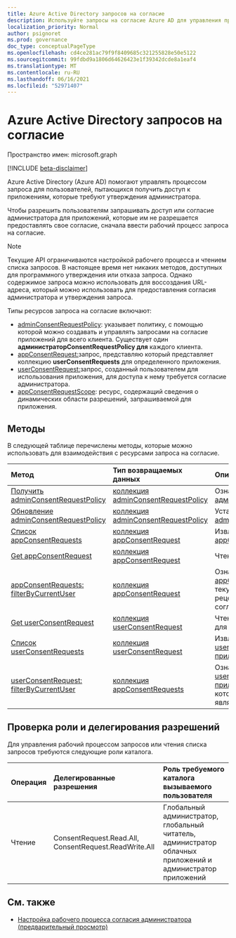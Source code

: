 ```yaml
---
title: Azure Active Directory запросов на согласие
description: Используйте запросы на согласие Azure AD для управления процессом запроса для пользователей, пытающихся получить доступ к приложениям, для которых требуется согласие администратора.
localization_priority: Normal
author: psignoret
ms.prod: governance
doc_type: conceptualPageType
ms.openlocfilehash: cd4ce281ac79f9f8409685c321255828e50e5122
ms.sourcegitcommit: 99fdbd9a1806d64626423e1f39342dcde8a1eaf4
ms.translationtype: MT
ms.contentlocale: ru-RU
ms.lasthandoff: 06/16/2021
ms.locfileid: "52971407"
---
```

# <a name="azure-active-directory-consent-requests"></a>Azure Active Directory запросов на согласие

Пространство имен: microsoft.graph

[!INCLUDE [beta-disclaimer](../../includes/beta-disclaimer.md)]

Azure Active Directory (Azure AD) помогают управлять процессом запроса для пользователей, пытающихся получить доступ к приложениям, которые требуют утверждения администратора.

Чтобы разрешить пользователям запрашивать доступ или согласие администратора для приложений, которые им не разрешается предоставлять свое согласие, сначала ввести рабочий процесс запроса на согласие. 

>[!NOTE]
>Текущие API ограничиваются настройкой рабочего процесса и чтением списка запросов. В настоящее время нет никаких методов, доступных для программного утверждения или отказа запроса. Однако содержимое запроса можно использовать для воссоздания URL-адреса, который можно использовать для предоставления согласия администратора и утверждения запроса.

Типы ресурсов запроса на согласие включают:

* [adminConsentRequestPolicy](../resources/adminconsentrequestpolicy.md): указывает политику, с помощью которой можно создавать и управлять запросами на согласие приложений для всего клиента. Существует один **администраторConsentRequestPolicy для** каждого клиента.
* [appConsentRequest:](../resources/appconsentrequest.md)запрос, представляю который представляет коллекцию **userConsentRequests** для определенного приложения.
* [userConsentRequest:](../resources/userconsentrequest.md)запрос, созданный пользователем для использования приложения, для доступа к нему требуется согласие администратора.
* [appConsentRequestScope](../resources/appconsentrequestscope.md): ресурс, содержащий сведения о динамических области разрешений, запрашиваемой для приложения.  

## <a name="methods"></a>Методы

В следующей таблице перечислены методы, которые можно использовать для взаимодействия с ресурсами запроса на согласие.

| Метод           | Тип возвращаемых данных    |Описание|
|:---------------|:--------|:----------|
|[Получить adminConsentRequestPolicy](../api/adminconsentrequestpolicy-get.md) | [коллекция adminConsentRequestPolicy](adminconsentrequestpolicy.md) | Ознакомьтесь с свойствами [администратораConsentRequestPolicy](adminconsentrequestpolicy.md). |
|[Обновление adminConsentRequestPolicy](../api/adminconsentrequestpolicy-update.md) | [коллекция adminConsentRequestPolicy](adminconsentrequestpolicy.md) | Установите конфигурации для [adminConsentRequestPolicy.](adminconsentrequestpolicy.md) |
|[Список appConsentRequests ](../api/appconsentrequest-list.md) | [коллекция appConsentRequest](appconsentrequest.md) | Извлечение коллекции [объектов appConsentRequest](appconsentrequest.md) и их свойств. |
|[Get appConsentRequest ](../api/appconsentrequest-get.md) | [коллекция appConsentRequest](appconsentrequest.md) | Чтение [объекта appConsentRequest.](appconsentrequest.md) |
|[appConsentRequests: filterByCurrentUser](../api/appconsentrequest-filterByCurrentUser.md) | [коллекция appConsentRequest](../resources/appconsentrequest.md) | Ознакомьтесь с свойствами объектов [appConsentRequest,](../resources/appconsentrequest.md) для которых текущий пользователь является рецензентом, и состояние запроса на согласие пользователя `InProgress` . |
|[Get userConsentRequest ](../api/userconsentrequest-get.md) | [коллекция userConsentRequest](userconsentrequest.md) | Чтение [объекта userConsentRequest](userconsentrequest.md) для [appConsentRequest](appconsentrequest.md). |
|[Список userConsentRequests ](../api/userconsentrequest-list.md) | [коллекция userConsentRequest](userconsentrequest.md) | Извлечение коллекции [объектов userConsentRequest](userconsentrequest.md) для [приложенияConsentRequest.](appconsentrequest.md) |
|[userConsentRequest: filterByCurrentUser](../api/userconsentrequest-filterByCurrentUser.md) | [коллекция appConsentRequests](../resources/userconsentrequest.md) | Ознакомьтесь с свойствами [объектов userConsentRequest](../resources/userconsentrequest.md) для [приложенияConsentRequest,](appconsentrequest.md) для которого текущий пользователь является рецензентом. |

## <a name="role-and-delegated-permission-authorization-checks"></a>Проверка роли и делегирования разрешений

Для управления рабочий процессом запросов или чтения списка запросов требуются следующие роли каталога.

| Операция | Делегированные разрешения | Роль требуемого каталога вызываемого пользователя |
|:------------------|:------------|:--------------------------------------------|
| Чтение | ConsentRequest.Read.All, ConsentRequest.ReadWrite.All | Глобальный администратор, глобальный читатель, администратор облачных приложений и администратор приложений |

## <a name="see-also"></a>См. также

- [Настройка рабочего процесса согласия администратора (предварительный просмотр)](/azure/active-directory/manage-apps/configure-admin-consent-workflow?preserve-view=true)


<!--
{
  "type": "#page.annotation",
  "description": "Service root",
  "keywords": "",
  "section": "documentation",
  "tocPath": "",
  "suppressions": []
}
-->
